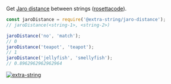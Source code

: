 Get [Jaro distance] between strings ([rosettacode]).

```javascript
const jaroDistance = require('@extra-string/jaro-distance');
// jaroDistance(<string-1>, <string-2>)

jaroDistance('no', 'match');
// 0
jaroDistance('teapot', 'teapot');
// 1
jaroDistance('jellyfish', 'smellyfish');
// 0.8962962962962964
```


[![extra-string](https://i.imgur.com/y4YVIau.jpg)](https://www.npmjs.com/package/extra-string)

[Jaro distance]: https://en.wikipedia.org/wiki/Jaro–Winkler_distance#Jaro_distance
[rosettacode]: https://rosettacode.org/wiki/Jaro_distance
